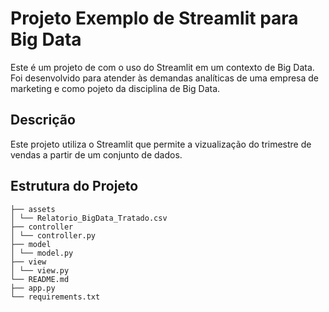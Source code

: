 # Projeto Exemplo de Streamlit para Big Data

Este é um projeto de com o uso do Streamlit em um contexto de Big Data. Foi desenvolvido para atender às demandas analíticas de uma empresa de marketing e como pojeto da disciplina de Big Data.

## Descrição

Este projeto utiliza o Streamlit que permite a vizualização do trimestre de vendas a partir de um conjunto de dados. 


## Estrutura do Projeto

```.
├── assets
│ └── Relatorio_BigData_Tratado.csv
├── controller
│ └── controller.py
├── model
│ └── model.py
├── view
│ └── view.py
└── README.md
├── app.py
└── requirements.txt
```
